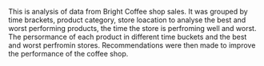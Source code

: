 This is analysis of data from Bright Coffee shop sales. It was grouped by time brackets, product category, store loacation to analyse the best and worst performing products, the time the store is perfroming well and worst. The persormance of each product in different time buckets and the best and worst perfromin stores. Recommendations were then made to improve the performance of the coffee shop.
